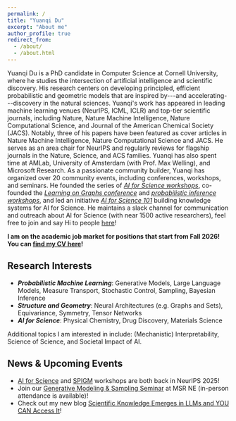 ```yaml
---
permalink: /
title: "Yuanqi Du"
excerpt: "About me"
author_profile: true
redirect_from: 
  - /about/
  - /about.html
---
```


Yuanqi Du is a PhD candidate in Computer Science at Cornell University, where he studies the intersection of artificial intelligence and scientific discovery. His research centers on developing principled, efficient probabilistic and geometric models that are inspired by---and accelerating---discovery in the natural sciences. Yuanqi's work has appeared in leading machine learning venues (NeurIPS, ICML, ICLR) and top-tier scientific journals, including Nature, Nature Machine Intelligence, Nature Computational Science, and Journal of the American Chemical Society (JACS). Notably, three of his papers have been featured as cover articles in Nature Machine Intelligence, Nature Computational Science and JACS.
He serves as an area chair for NeurIPS and regularly reviews for flagship journals in the Nature, Science, and ACS families. Yuanqi has also spent time at AMLab, University of Amsterdam (with Prof. Max Welling), and Microsoft Research.
As a passionate community builder, Yuanqi has organized over 20 community events, including conferences, workshops, and seminars. He founded the series of [*AI for Science workshops*](https://ai4sciencecommunity.github.io/), co-founded the [*Learning on Graphs conference*](https://logconference.github.io/) and [*probabilistic inference workshops*](https://spigmworkshop.github.io/), and led an initiative [*AI for Science 101*](https://ai4science101.github.io/) building knowledge systems for AI for Science. He maintains a slack channel for communication and outreach about AI for Science (with near 1500 active researchers), feel free to join and say Hi to people [here](https://join.slack.com/t/aiforscience/shared_invite/zt-1bdof1jmf-YtIjkUVA5DquXguEiOXGPQ)!

**I am on the academic job market for positions that start from Fall 2026! You can [find my CV here](https://github.com/yuanqidu/yuanqidu.github.io/blob/master/CV/CV.pdf)!**

## Research Interests
  * ***Probabilistic Machine Learning***: Generative Models, Large Language Models, Measure Transport, Stochastic Control, Sampling, Bayesian Inference 
  * ***Structure and Geometry***: Neural Architectures (e.g. Graphs and Sets), Equivariance, Symmetry, Tensor Networks
  * ***AI for Science***: Physical Chemistry, Drug Discovery, Materials Science

Additional topics I am interested in include: (Mechanistic) Interpretability, Science of Science, and Societal Impact of AI.

## News & Upcoming Events 
  * [AI for Science](https://ai4sciencecommunity.github.io/neurips25.html) and [SPIGM](https://spigmworkshopv3.github.io/) workshops are both back in NeurIPS 2025!
  * Join our [Generative Modeling & Sampling Seminar](https://sites.google.com/view/msrne-genai-sampling-seminar/home) at MSR NE (in-person attendance is available)! 
  * Check out my new blog [Scientific Knowledge Emerges in LLMs and YOU CAN Access It](https://medium.com/@yuanqidu/scientific-knowledge-emerges-in-llms-and-you-can-access-it-75aa002c21c8)!

<!-- ## Representative Work

<ul id="representative-work">
  <li data-selected="true" data-date="2025" data-topics="sampling ">
    <strong>Doob's Lagrangian: A Sample-Efficient Variational Approach to Transition Path Sampling</strong><br>
    <em><b>Yuanqi Du*</b>, Michael Plainer*, Rob Brekelmans*, Chenru Duan, Frank Noe, Carla P. Gomes, Alán Aspuru-Guzik, Kirill Neklyudov.</em><br>
    NeurIPS 2024 (<b>Spotlight</b>) | <a href="https://openreview.net/forum?id=ShJWT0n7kX">paper</a> 
  </li>

  <li data-selected="true" data-date="2025" data-topics="sampling ">
    <strong>Structure-based Drug Design with Equivariant Diffusion Models</strong><br>
    <em>Arne Schneuing*, Charles Harris*, <b>Yuanqi Du*</b>, Arian Jamasb, Ilia Igashov, Weitao Du, Carla P. Gomes, Tom Blundell, Pietro Lió, Max Welling, Michael Bronstein, Bruno Correia.</em><br>
    Nature Computational Science 2024 | <a href="https://www.nature.com/articles/s43588-024-00737-x">paper</a> 
  </li>

</ul> -->

